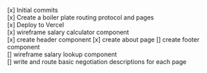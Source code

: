 [x] Initial commits  
[x] Create a boiler plate routing protocol and pages  
[x] Deploy to Vercel  
[x] wireframe salary calculator component  
[x] create header component
[x] create about page
[] create footer component  
[] wireframe salary lookup component  
[] write and route basic negotiation descriptions for each page
